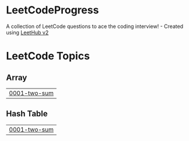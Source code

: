 # LeetCodeProgress
A collection of LeetCode questions to ace the coding interview! - Created using [LeetHub v2](https://github.com/arunbhardwaj/LeetHub-2.0)

<!---LeetCode Topics Start-->
# LeetCode Topics
## Array
|  |
| ------- |
| [0001-two-sum](https://github.com/Giulio899/LeetCodeProgress/tree/master/0001-two-sum) |
## Hash Table
|  |
| ------- |
| [0001-two-sum](https://github.com/Giulio899/LeetCodeProgress/tree/master/0001-two-sum) |
<!---LeetCode Topics End-->